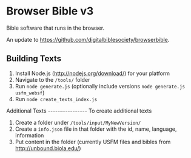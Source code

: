 Browser Bible v3
================

Bible software that runs in the browser.

An update to https://github.com/digitalbiblesociety/browserbible.

Building Texts
--------------

1. Install Node.js (http://nodejs.org/download/) for your platform
2. Navigate to the `/tools/` folder
3. Run `node generate.js` (optionally include versions `node generate.js usfm_websf`)
4. Run `node create_texts_index.js`

Additional Texts
-----–----------
To create additional texts

1. Create a folder under `/tools/input/MyNewVersion/` 
2. Create a `info.json` file in that folder with the id, name, language, information
3. Put content in the folder (currently USFM files and bibles from http://unbound.biola.edu/)